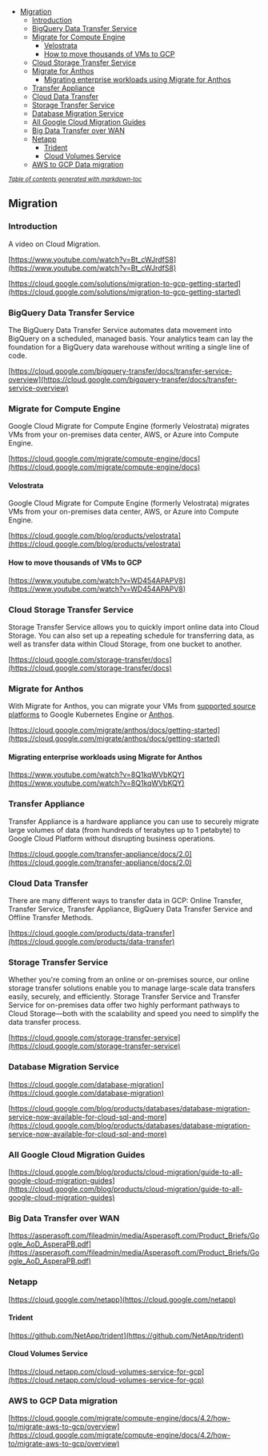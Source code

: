 - [Migration](#migration)
  * [Introduction](#introduction)
  * [BigQuery Data Transfer Service](#bigquery-data-transfer-service)
  * [Migrate for Compute Engine](#migrate-for-compute-engine)
    + [Velostrata](#velostrata)
    + [How to move thousands of VMs to GCP](#how-to-move-thousands-of-vms-to-gcp)
  * [Cloud Storage Transfer Service](#cloud-storage-transfer-service)
  * [Migrate for Anthos](#migrate-for-anthos)
    + [Migrating enterprise workloads using Migrate for Anthos](#migrating-enterprise-workloads-using-migrate-for-anthos)
  * [Transfer Appliance](#transfer-appliance)
  * [Cloud Data Transfer](#cloud-data-transfer)
  * [Storage Transfer Service](#storage-transfer-service)
  * [Database Migration Service](#database-migration-service)
  * [All Google Cloud Migration Guides](#all-google-cloud-migration-guides)
  * [Big Data Transfer over WAN](#big-data-transfer-over-wan)
  * [Netapp](#netapp)
    + [Trident](#trident)
    + [Cloud Volumes Service](#cloud-volumes-service)
  * [AWS to GCP Data migration](#aws-to-gcp-data-migration)

<small><i><a href='http://ecotrust-canada.github.io/markdown-toc/'>Table of contents generated with markdown-toc</a></i></small>


## Migration


### Introduction

A video on Cloud Migration.

[https://www.youtube.com/watch?v=Bt_cWJrdfS8](https://www.youtube.com/watch?v=Bt_cWJrdfS8)

[https://cloud.google.com/solutions/migration-to-gcp-getting-started](https://cloud.google.com/solutions/migration-to-gcp-getting-started)


### BigQuery Data Transfer Service

The BigQuery Data Transfer Service automates data movement into BigQuery on a scheduled, managed basis. Your analytics team can lay the foundation for a BigQuery data warehouse without writing a single line of code.

[https://cloud.google.com/bigquery-transfer/docs/transfer-service-overview](https://cloud.google.com/bigquery-transfer/docs/transfer-service-overview)


### Migrate for Compute Engine

Google Cloud Migrate for Compute Engine (formerly Velostrata) migrates VMs from your on-premises data center, AWS, or Azure into Compute Engine.

[https://cloud.google.com/migrate/compute-engine/docs](https://cloud.google.com/migrate/compute-engine/docs)


#### Velostrata

Google Cloud Migrate for Compute Engine (formerly Velostrata) migrates VMs from your on-premises data center, AWS, or Azure into Compute Engine.

[https://cloud.google.com/blog/products/velostrata](https://cloud.google.com/blog/products/velostrata)


#### How to move thousands of VMs to GCP

[https://www.youtube.com/watch?v=WD454APAPV8](https://www.youtube.com/watch?v=WD454APAPV8)


### Cloud Storage Transfer Service

Storage Transfer Service allows you to quickly import online data into Cloud Storage. You can also set up a repeating schedule for transferring data, as well as transfer data within Cloud Storage, from one bucket to another.

[https://cloud.google.com/storage-transfer/docs](https://cloud.google.com/storage-transfer/docs)


### Migrate for Anthos

With Migrate for Anthos, you can migrate your VMs from [supported source platforms](https://cloud.google.com/migrate/anthos/docs/migration-prerequisites) to Google Kubernetes Engine or [Anthos](https://cloud.google.com/anthos).

[https://cloud.google.com/migrate/anthos/docs/getting-started](https://cloud.google.com/migrate/anthos/docs/getting-started)


#### Migrating enterprise workloads using Migrate for Anthos

[https://www.youtube.com/watch?v=8Q1kqWVbKQY](https://www.youtube.com/watch?v=8Q1kqWVbKQY)


### Transfer Appliance

Transfer Appliance is a hardware appliance you can use to securely migrate large volumes of data (from hundreds of terabytes up to 1 petabyte) to Google Cloud Platform without disrupting business operations.

[https://cloud.google.com/transfer-appliance/docs/2.0](https://cloud.google.com/transfer-appliance/docs/2.0)


### Cloud Data Transfer

There are many different ways to transfer data in GCP: Online Transfer, Transfer Service, Transfer Appliance, BigQuery Data Transfer Service and Offline Transfer Methods.

[https://cloud.google.com/products/data-transfer](https://cloud.google.com/products/data-transfer)


### Storage Transfer Service

Whether you're coming from an online or on-premises source, our online storage transfer solutions enable you to manage large-scale data transfers easily, securely, and efficiently. Storage Transfer Service and Transfer Service for on-premises data offer two highly performant pathways to Cloud Storage—both with the scalability and speed you need to simplify the data transfer process.

[https://cloud.google.com/storage-transfer-service](https://cloud.google.com/storage-transfer-service)


### Database Migration Service

[https://cloud.google.com/database-migration](https://cloud.google.com/database-migration)

[https://cloud.google.com/blog/products/databases/database-migration-service-now-available-for-cloud-sql-and-more](https://cloud.google.com/blog/products/databases/database-migration-service-now-available-for-cloud-sql-and-more)


### All Google Cloud Migration Guides

[https://cloud.google.com/blog/products/cloud-migration/guide-to-all-google-cloud-migration-guides](https://cloud.google.com/blog/products/cloud-migration/guide-to-all-google-cloud-migration-guides)


### Big Data Transfer over WAN

[https://asperasoft.com/fileadmin/media/Asperasoft.com/Product_Briefs/Google_AoD_AsperaPB.pdf](https://asperasoft.com/fileadmin/media/Asperasoft.com/Product_Briefs/Google_AoD_AsperaPB.pdf)


### Netapp

[https://cloud.google.com/netapp](https://cloud.google.com/netapp)


#### Trident

[https://github.com/NetApp/trident](https://github.com/NetApp/trident)


#### Cloud Volumes Service 

[https://cloud.netapp.com/cloud-volumes-service-for-gcp](https://cloud.netapp.com/cloud-volumes-service-for-gcp)


### AWS to GCP Data migration

[https://cloud.google.com/migrate/compute-engine/docs/4.2/how-to/migrate-aws-to-gcp/overview](https://cloud.google.com/migrate/compute-engine/docs/4.2/how-to/migrate-aws-to-gcp/overview)
